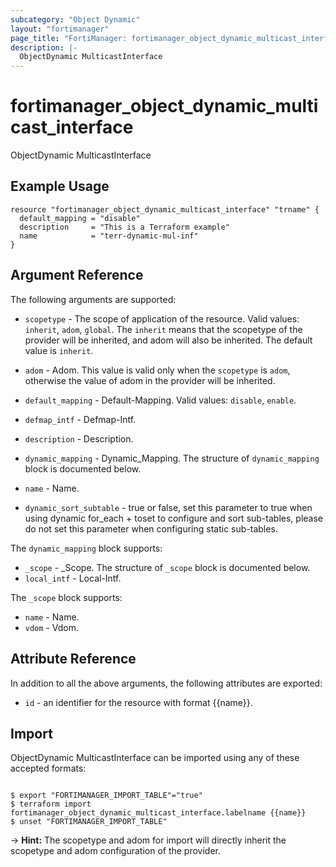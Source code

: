 ```yaml
---
subcategory: "Object Dynamic"
layout: "fortimanager"
page_title: "FortiManager: fortimanager_object_dynamic_multicast_interface"
description: |-
  ObjectDynamic MulticastInterface
---
```


# fortimanager_object_dynamic_multicast_interface
ObjectDynamic MulticastInterface

## Example Usage

```hcl
resource "fortimanager_object_dynamic_multicast_interface" "trname" {
  default_mapping = "disable"
  description     = "This is a Terraform example"
  name            = "terr-dynamic-mul-inf"
}
```

## Argument Reference


The following arguments are supported:

* `scopetype` - The scope of application of the resource. Valid values: `inherit`, `adom`, `global`. The `inherit` means that the scopetype of the provider will be inherited, and adom will also be inherited. The default value is `inherit`.
* `adom` - Adom. This value is valid only when the `scopetype` is `adom`, otherwise the value of adom in the provider will be inherited.

* `default_mapping` - Default-Mapping. Valid values: `disable`, `enable`.

* `defmap_intf` - Defmap-Intf.
* `description` - Description.
* `dynamic_mapping` - Dynamic_Mapping. The structure of `dynamic_mapping` block is documented below.
* `name` - Name.
* `dynamic_sort_subtable` - true or false, set this parameter to true when using dynamic for_each + toset to configure and sort sub-tables, please do not set this parameter when configuring static sub-tables.

The `dynamic_mapping` block supports:

* `_scope` - _Scope. The structure of `_scope` block is documented below.
* `local_intf` - Local-Intf.

The `_scope` block supports:

* `name` - Name.
* `vdom` - Vdom.


## Attribute Reference

In addition to all the above arguments, the following attributes are exported:
* `id` - an identifier for the resource with format {{name}}.

## Import

ObjectDynamic MulticastInterface can be imported using any of these accepted formats:
```

$ export "FORTIMANAGER_IMPORT_TABLE"="true"
$ terraform import fortimanager_object_dynamic_multicast_interface.labelname {{name}}
$ unset "FORTIMANAGER_IMPORT_TABLE"
```
-> **Hint:** The scopetype and adom for import will directly inherit the scopetype and adom configuration of the provider.
